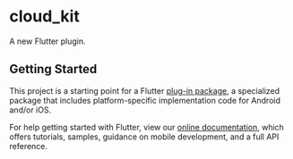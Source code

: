 # cloud_kit

A new Flutter plugin.

## Getting Started

This project is a starting point for a Flutter
[plug-in package](https://flutter.dev/developing-packages/),
a specialized package that includes platform-specific implementation code for
Android and/or iOS.

For help getting started with Flutter, view our
[online documentation](https://flutter.dev/docs), which offers tutorials,
samples, guidance on mobile development, and a full API reference.

